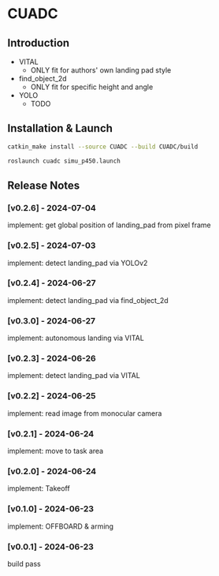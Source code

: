 # CUADC

## Introduction

- VITAL
  - ONLY fit for authors' own landing pad style
- find_object_2d
  - ONLY fit for specific height and angle
- YOLO
  - TODO
  

## Installation & Launch

```sh
catkin_make install --source CUADC --build CUADC/build
```

```sh
roslaunch cuadc simu_p450.launch
```


## Release Notes

### [v0.2.6] - 2024-07-04

implement: get global position of landing_pad from pixel frame

### [v0.2.5] - 2024-07-03

implement: detect landing_pad via YOLOv2

### [v0.2.4] - 2024-06-27

implement: detect landing_pad via find_object_2d

### [v0.3.0] - 2024-06-27

implement: autonomous landing via VITAL

### [v0.2.3] - 2024-06-26

implement: detect landing_pad via VITAL

### [v0.2.2] - 2024-06-25

implement: read image from monocular camera

### [v0.2.1] - 2024-06-24

implement: move to task area

### [v0.2.0] - 2024-06-24

implement: Takeoff

### [v0.1.0] - 2024-06-23

implement: OFFBOARD & arming

### [v0.0.1] - 2024-06-23

build pass

